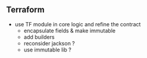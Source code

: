 
## Terraform

- use TF module in core logic and refine the contract
    - encapsulate fields & make immutable
    - add builders
    - reconsider jackson ?
    - use immutable lib ?